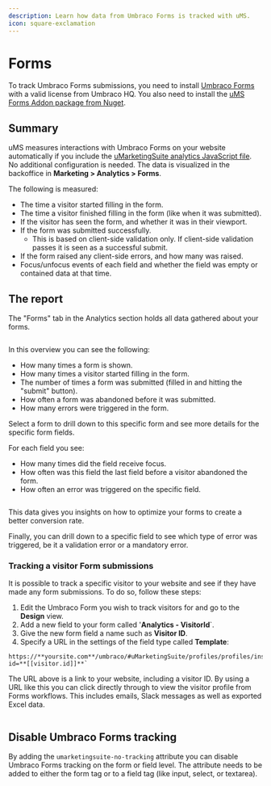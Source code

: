 ```yaml
---
description: Learn how data from Umbraco Forms is tracked with uMS.
icon: square-exclamation
---
```


# Forms

To track Umbraco Forms submissions, you need to install [Umbraco Forms](https://umbraco.com/products/add-ons/forms/) with a valid license from Umbraco HQ. You also need to install the [uMS Forms Addon package from Nuget](https://www.nuget.org/packages/uMarketingSuite.UmbracoForms).

## Summary

uMS measures interactions with Umbraco Forms on your website automatically if you include the [uMarketingSuite analytics JavaScript file](../../../../analytics/clientside-events-and-additional-javascript-files/). No additional configuration is needed. The data is visualized in the backoffice in **Marketing > Analytics > Forms**.

The following is measured:

* The time a visitor started filling in the form.
* The time a visitor finished filling in the form (like when it was submitted).
* If the visitor has seen the form, and whether it was in their viewport.
* If the form was submitted successfully.
  * This is based on client-side validation only. If client-side validation passes it is seen as a successful submit.
* If the form raised any client-side errors, and how many was raised.
* Focus/unfocus events of each field and whether the field was empty or contained data at that time.

## The report

The "Forms" tab in the Analytics section holds all data gathered about your forms.

![]()

In this overview you can see the following:

* How many times a form is shown.
* How many times a visitor started filling in the form.
* The number of times a form was submitted (filled in and hitting the "submit" button).
* How often a form was abandoned before it was submitted.
* How many errors were triggered in the form.

Select a form to drill down to this specific form and see more details for the specific form fields.

For each field you see:

* How many times did the field receive focus.
* How often was this field the last field before a visitor abandoned the form.
* How often an error was triggered on the specific field.

![]()

This data gives you insights on how to optimize your forms to create a better conversion rate.

Finally, you can drill down to a specific field to see which type of error was triggered, be it a validation error or a mandatory error.

### Tracking a visitor Form submissions

It is possible to track a specific visitor to your website and see if they have made any form submissions. To do so, follow these steps:

1. Edit the Umbraco Form you wish to track visitors for and go to the **Design** view.
2. Add a new field to your form called '**Analytics - VisitorId**\`.
3. Give the new form field a name such as **Visitor ID**.
4. Specify a URL in the settings of the field type called **Template**:

```console
https://**yoursite.com**/umbraco/#uMarketingSuite/profiles/profiles/insights?id=**[[visitor.id]]**`
```

The URL above is a link to your website, including a visitor ID. By using a URL like this you can click directly through to view the visitor profile from Forms workflows. This includes emails, Slack messages as well as exported Excel data.

![]()

## Disable Umbraco Forms tracking

By adding the `umarketingsuite-no-tracking` attribute you can disable Umbraco Forms tracking on the form or field level. The attribute needs to be added to either the form tag or to a field tag (like input, select, or textarea).
